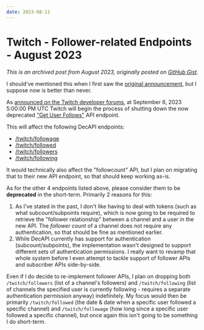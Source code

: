 ```yaml
---
date: 2023-08-11
---
```


# Twitch - Follower-related Endpoints - August 2023

_This is an archived post from August 2023, originally posted on [GitHub Gist](https://gist.github.com/Decicus/daf7234366387636d5d2fe9f59ba0f11)._  

I should've mentioned this when I first saw the [original announcement](https://discuss.dev.twitch.tv/t/follows-endpoints-and-eventsub-subscription-type-are-now-available-in-open-beta/43322), but I suppose now is better than never.

As [announced on the Twitch developer forums](https://discuss.dev.twitch.tv/t/legacy-follows-api-and-eventsub-shutdown-timeline-updated/46769), at September 6, 2023 5:00:00 PM UTC Twitch will begin the process of shutting down the now deprecated ["Get User Follows"](https://dev.twitch.tv/docs/api/reference/#get-users-follows) API endpoint.

This will affect the following DecAPI endpoints:

- [/twitch/followage](https://docs.decapi.me/twitch?endpoint=followage%2F%3Achannel%2F%3Auser)
- [/twitch/followed](https://docs.decapi.me/twitch?endpoint=followed%2F%3Achannel%2F%3Auser)
- [/twitch/followers](https://docs.decapi.me/twitch?endpoint=followers%2F%3Achannel)
- [/twitch/following](https://docs.decapi.me/twitch?endpoint=following%2F%3Auser)

It would technically also affect the "followcount" API, but I plan on migrating that to their new API endpoint, so that should keep working as-is.

As for the other 4 endpoints listed above, please consider them to be **deprecated** in the short-term.
Primarily 2 reasons for this:

1. As I've stated in the past, I don't like having to deal with tokens (such as what subcount/subpoints require), which is now going to be required to retrieve the "follower relationship" between a channel and a user in the new API. The _follower count_ of a channel does not require any authentication, so that should be fine as mentioned earlier.
2. While DecAPI currently has support for authentication (subcount/subpoints), the implementation wasn't designed to support different sets of authentication permissions. I really want to revamp that whole system before I even attempt to tackle support of follower APIs and subscriber APIs side-by-side.

Even if I do decide to re-implement follower APIs, I plan on dropping both `/twitch/followers` (list of a channel's followers) and `/twitch/following` (list of channels the specified user is currently following - requires a separate authentication permission anyway) indefinitely.
My focus would then be primarily `/twitch/followed` (the date & date when a specific user followed a specific channel) and `/twitch/followage` (how long since a specific user followed a specific channel), but once again this isn't going to be something I do short-term.